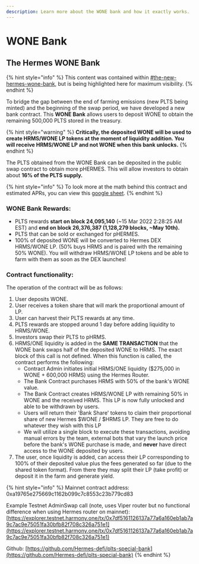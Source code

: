 ```yaml
---
description: Learn more about the WONE bank and how it exactly works.
---
```


# WONE Bank

## The Hermes WONE Bank

{% hint style="info" %}
This content was contained within [#the-new-hermes-wone-bank](../the-hermes-protocol/plts-to-hrms-transition.md#the-new-hermes-wone-bank "mention"), but is being highlighted here for maximum visibility.
{% endhint %}

To bridge the gap between the end of farming emissions (new PLTS being minted) and the beginning of the swap period, we have developed a new bank contract. This **WONE Bank** allows users to deposit WONE to obtain the remaining 500,000 PLTS stored in the treasury.&#x20;

{% hint style="warning" %}
**Critically, the deposited WONE will be used to create HRMS/WONE LP tokens at the moment of liquidity addition. You will receive HRMS/WONE LP and not WONE when this bank unlocks.**
{% endhint %}

The PLTS obtained from the WONE Bank can be deposited in the public swap contract to obtain more pHERMES. This will allow investors to obtain about **16% of the PLTS supply.**

{% hint style="info" %}
To look more at the math behind this contract and estimated APRs, you can view this [google sheet](https://docs.google.com/spreadsheets/d/1mVKGZvjQubqxeaCxpBVMVaDMDoCVSEN8/edit#gid=1817589439).&#x20;
{% endhint %}

### WONE Bank Rewards:&#x20;

* PLTS rewards **start on block 24,095,140** (\~15 Mar 2022 2:28:25 AM EST) and **end on block 26,376,387 (1,128,279 blocks, \~May 10th).**
* PLTS that can be sold or exchanged for pHERMES.&#x20;
* 100% of deposited WONE will be converted to Hermes DEX HRMS/WONE LP. (50% buys HRMS and is paired with the remaining 50% WONE). You will withdraw HRMS/WONE LP tokens and be able to farm with them as soon as the DEX launches!

### Contract functionality:

The operation of the contract will be as follows:

1. User deposits WONE.&#x20;
2. User receives a token share that will mark the proportional amount of LP.&#x20;
3. User can harvest their PLTS rewards at any time.&#x20;
4. PLTS rewards are stopped around 1 day before adding liquidity to HRMS/WONE.&#x20;
5. Investors swap their PLTS to pHRMS.&#x20;
6. HRMS/ONE liquidity is added in the **SAME TRANSACTION** that the WONE bank swaps half of the deposited WONE to HRMS. The exact block of this call is not defined. When this function is called, the contract performs the following:
   * Contract Admin initiates initial HRMS/ONE liquidity ($275,000 in WONE + 600,000 HRMS) using the Hermes Router.
   * The Bank Contract purchases HRMS with 50% of the bank's WONE value.&#x20;
   * The Bank Contract creates HRMS/WONE LP with remaining 50% in WONE and the received HRMS. This LP is now fully unlocked and able to be withdrawn by users.
   * Users will return their 'Bank Share' tokens to claim their proportional share of new Hermes $WONE / $HRMS LP. They are free to do whatever they wish with this LP
   * We will utilize a single block to execute these transactions, avoiding manual errors by the team, external bots that vary the launch price before the bank's WONE purchase is made, and **never** have direct access to the WONE deposited by users.&#x20;
7. The user, once liquidity is added, can access their LP corresponding to 100% of their deposited value plus the fees generated so far (due to the shared token format). From there they may split their LP (take profit) or deposit it in the farm and generate yield.

{% hint style="info" %}
Mainnet contract address: 0xa19765e275669c1162b099c7c8553c23b779cd83

Example Testnet AdminSwap call (note, uses Viper router but no functional difference when using Hermes router on mainnet): [https://explorer.testnet.harmony.one/tx/0x7df5161126137a77a6a160eb1ab7a9c7ac9e75051fa30bfb82f708c326a751e1](https://explorer.testnet.harmony.one/tx/0x7df5161126137a77a6a160eb1ab7a9c7ac9e75051fa30bfb82f708c326a751e1)

Github: [https://github.com/Hermes-defi/plts-special-bank](https://github.com/Hermes-defi/plts-special-bank)
{% endhint %}
